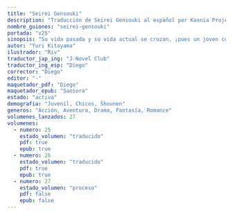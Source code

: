 ```yaml
---
title: "Seirei Gensouki"
description: "Traducción de Seirei Gensouki al español por Kasnia Project."
nombre_guiones: "seirei-gensouki"
portada: "v25"
sinopsis: "Su vida pasada y su vida actual se cruzan, ¡pues un joven con recuerdos de dos vidas se enfrenta a su destino! Tras morir su madre asesinada cuando él era muy pequeño, el huérfano Rio tuvo que luchar por sobrevivir en los suburbios. Un día recupera los recuerdos de Haruto Amakawa, quien murió en un accidente cuando soñaba con reunirse con una amistad de la infancia, y es entonces cuando descubre que tras la reencarnación acabó en un mundo de magia y espada."
autor: "Yuri Kitayama"
ilustrador: "Riv"
traductor_jap_ing: "J-Novel Club"
traductor_ing_esp: "Diego"
corrector: "Diego"
editor: "-"
maquetador_pdf: "Diego"
maquetador_epub: "Saosora"
estado: "activa"
demografia: "Juvenil, Chicos, Shounen"
generos: "Acción, Aventura, Drama, Fantasía, Romance"
volumenes_lanzados: 27
volumenes:
  - numero: 25
    estado_volumen: "traducido"
    pdf: true
    epub: true
  - numero: 26
    estado_volumen: "traducido"
    pdf: true
    epub: true
  - numero: 27
    estado_volumen: "proceso"
    pdf: false
    epub: false
---
```

